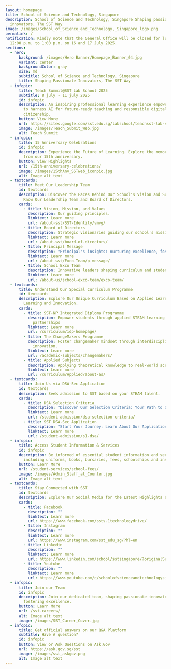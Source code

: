 ```yaml
---
layout: homepage
title: School of Science and Technology, Singapore
description: School of Science and Technology, Singapore Shaping passionate
  innovators, The SST Way
image: /images/School_of_Science_and_Technology,_Singapore_logo.png
permalink: /
notification: Kindly note that the General Office will be closed for lunch from
  12:00 p.m. to 1:00 p.m. on 16 and 17 July 2025.
sections:
  - hero:
      background: /images/Hero Banner/Homepage_Banner_04.jpg
      variant: center
      backgroundColor: gray
      size: md
      subtitle: School of Science and Technology, Singapore
      title: Shaping Passionate Innovators, The SST Way
  - infopic:
      title: Teach Summit@SST Lab School 2025
      subtitle: 8 july - 11 july 2025
      id: infopic
      description: An inspiring professional learning experience empowering educators
        to harness AI for future-ready teaching and responsible digital
        citizenship.
      button: View More
      url: https://sites.google.com/sst.edu.sg/labschool/teachsst-lab-school
      image: /images/Teach_Submit_Web.jpg
      alt: Teach Summit
  - infopic:
      title: 15 Anniversary Celebrations
      id: infopic
      description: Experience the Future of Learning. Explore the memorable moments
        from our 15th anniversary.
      button: View Highlights
      url: /15th-anniversary-celebrations/
      image: /images/15thAnv_SSTweb_iconpic.jpg
      alt: Image alt text
  - textcards:
      title: Meet Our Leadership Team
      id: textcards
      description: Discover the Faces Behind Our School's Vision and Success. Get to
        Know Our Leadership Team and Board of Directors.
      cards:
        - title: Vision, Mission, and Values
          description: Our guiding principles.
          linktext: Learn more
          url: /about-sst/SST-Identity/vmvg/
        - title: Board of Directors
          description: Strategic visionaries guiding our school's mission.
          linktext: Learn more
          url: /about-sst/board-of-directors/
        - title: Principal Message
          description: "Principal's insights: nurturing excellence, fostering growth"
          linktext: Learn more
          url: /about-sst/Exco-Team/p-message/
        - title: School Exco Team
          description: Innovative leaders shaping curriculum and student success.
          linktext: Learn more
          url: /about-us/school-exco-team/exco-team/
  - textcards:
      title: Understand Our Special Curriculum Programme
      id: textcards
      description: Explore Our Unique Curriculum Based on Applied Learning, Integrated
        Learning and Innovation.
      cards:
        - title: SST-NP Integrated Diploma Programme
          description: Empower students through applied STEAM learning and industry
            partnerships
          linktext: Learn more
          url: /curriculum/idp-homepage/
        - title: The ChangeMakers Programme
          description: Foster changemaker mindset through interdisciplinary learning and
            innovation.
          linktext: Learn more
          url: /academic-subjects/changemakers/
        - title: Applied Subjects
          description: Applying theoretical knowledge to real-world scenarios.
          linktext: Learn more
          url: /curriculum/Applied/about-as/
  - textcards:
      title: Join Us via DSA-Sec Application
      id: textcards
      description: Seek admission to SST based on your STEAM talent.
      cards:
        - title: DSA Selection Criteria
          description: "Discover Our Selection Criteria: Your Path to Success Begins Here."
          linktext: Learn more
          url: /student-admission/dsa-selection-criteria/
        - title: SST DSA-Sec Application
          description: "Start Your Journey: Learn About Our Application Process Today!"
          linktext: Learn more
          url: /student-admission/s1-dsa/
  - infopic:
      title: Access Student Information & Services
      id: infopic
      description: Be informed of essential student information and services,
        including uniforms, books, bursaries, fees, schoolships and insurance.
      button: Learn More
      url: /student-services/school-fees/
      image: /images/Admin_Staff_at_Counter.jpg
      alt: Image alt text
  - textcards:
      title: Stay Connected with SST
      id: textcards
      description: Explore Our Social Media for the Latest Highlights and Success Stories.
      cards:
        - title: Facebook
          description: ""
          linktext: Learn more
          url: https://www.facebook.com/ssts.1technologydrive/
        - title: Instagram
          description: ""
          linktext: Learn more
          url: https://www.instagram.com/sst_edu_sg/?hl=en
        - title: Linkedin
          description: ""
          linktext: Learn more
          url: https://www.linkedin.com/school/sstsingapore/?originalSubdomain=sg
        - title: Youtube
          description: ""
          linktext: Learn more
          url: https://www.youtube.com/c/schoolofscienceandtechnologysingapore
  - infopic:
      title: Join our Team
      id: infopic
      description: Join our dedicated team, shaping passionate innovators and
        fostering excellence.
      button: Learn More
      url: /sst-careers/
      alt: Image alt text
      image: /images/SST_Career_Cover.jpg
  - infopic:
      title: Get official answers on our Q&A Platform
      subtitle: Have A question?
      id: infopic
      button: View or Ask Questions on Ask.Gov
      url: https://ask.gov.sg/sst
      image: /images/sst_askgov.png
      alt: Image alt text
---
```

